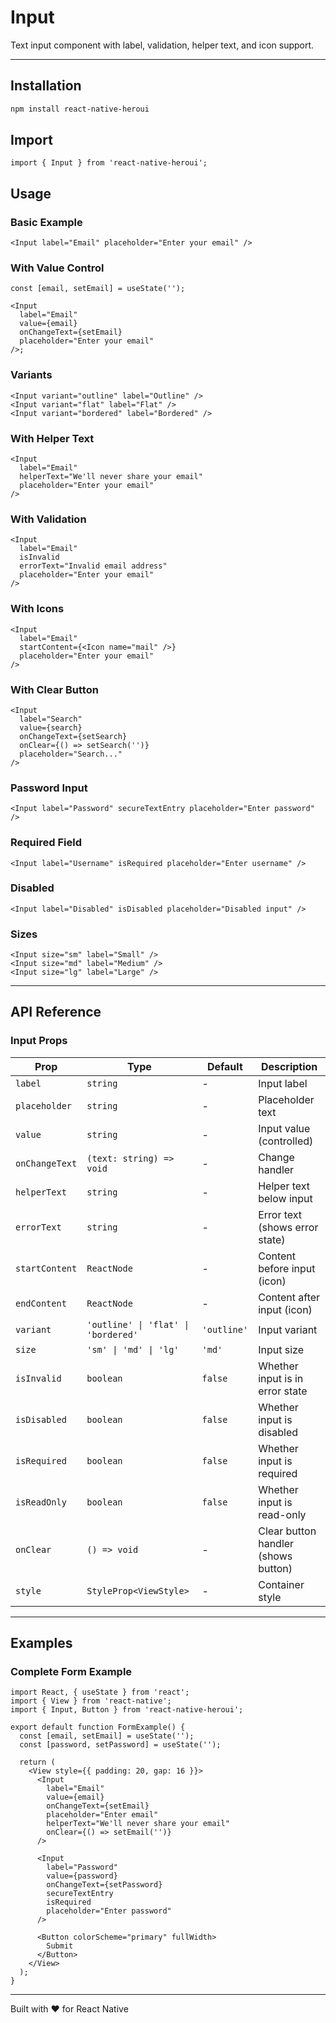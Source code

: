 # Input

Text input component with label, validation, helper text, and icon support.

---

## Installation

```bash
npm install react-native-heroui
```

## Import

```tsx
import { Input } from 'react-native-heroui';
```

## Usage

### Basic Example

```tsx
<Input label="Email" placeholder="Enter your email" />
```

### With Value Control

```tsx
const [email, setEmail] = useState('');

<Input
  label="Email"
  value={email}
  onChangeText={setEmail}
  placeholder="Enter your email"
/>;
```

### Variants

```tsx
<Input variant="outline" label="Outline" />
<Input variant="flat" label="Flat" />
<Input variant="bordered" label="Bordered" />
```

### With Helper Text

```tsx
<Input
  label="Email"
  helperText="We'll never share your email"
  placeholder="Enter your email"
/>
```

### With Validation

```tsx
<Input
  label="Email"
  isInvalid
  errorText="Invalid email address"
  placeholder="Enter your email"
/>
```

### With Icons

```tsx
<Input
  label="Email"
  startContent={<Icon name="mail" />}
  placeholder="Enter your email"
/>
```

### With Clear Button

```tsx
<Input
  label="Search"
  value={search}
  onChangeText={setSearch}
  onClear={() => setSearch('')}
  placeholder="Search..."
/>
```

### Password Input

```tsx
<Input label="Password" secureTextEntry placeholder="Enter password" />
```

### Required Field

```tsx
<Input label="Username" isRequired placeholder="Enter username" />
```

### Disabled

```tsx
<Input label="Disabled" isDisabled placeholder="Disabled input" />
```

### Sizes

```tsx
<Input size="sm" label="Small" />
<Input size="md" label="Medium" />
<Input size="lg" label="Large" />
```

---

## API Reference

### Input Props

| Prop           | Type                                | Default     | Description                         |
| -------------- | ----------------------------------- | ----------- | ----------------------------------- |
| `label`        | `string`                            | -           | Input label                         |
| `placeholder`  | `string`                            | -           | Placeholder text                    |
| `value`        | `string`                            | -           | Input value (controlled)            |
| `onChangeText` | `(text: string) => void`            | -           | Change handler                      |
| `helperText`   | `string`                            | -           | Helper text below input             |
| `errorText`    | `string`                            | -           | Error text (shows error state)      |
| `startContent` | `ReactNode`                         | -           | Content before input (icon)         |
| `endContent`   | `ReactNode`                         | -           | Content after input (icon)          |
| `variant`      | `'outline' \| 'flat' \| 'bordered'` | `'outline'` | Input variant                       |
| `size`         | `'sm' \| 'md' \| 'lg'`              | `'md'`      | Input size                          |
| `isInvalid`    | `boolean`                           | `false`     | Whether input is in error state     |
| `isDisabled`   | `boolean`                           | `false`     | Whether input is disabled           |
| `isRequired`   | `boolean`                           | `false`     | Whether input is required           |
| `isReadOnly`   | `boolean`                           | `false`     | Whether input is read-only          |
| `onClear`      | `() => void`                        | -           | Clear button handler (shows button) |
| `style`        | `StyleProp<ViewStyle>`              | -           | Container style                     |

---

## Examples

### Complete Form Example

```tsx
import React, { useState } from 'react';
import { View } from 'react-native';
import { Input, Button } from 'react-native-heroui';

export default function FormExample() {
  const [email, setEmail] = useState('');
  const [password, setPassword] = useState('');

  return (
    <View style={{ padding: 20, gap: 16 }}>
      <Input
        label="Email"
        value={email}
        onChangeText={setEmail}
        placeholder="Enter email"
        helperText="We'll never share your email"
        onClear={() => setEmail('')}
      />

      <Input
        label="Password"
        value={password}
        onChangeText={setPassword}
        secureTextEntry
        isRequired
        placeholder="Enter password"
      />

      <Button colorScheme="primary" fullWidth>
        Submit
      </Button>
    </View>
  );
}
```

---

Built with ❤️ for React Native
